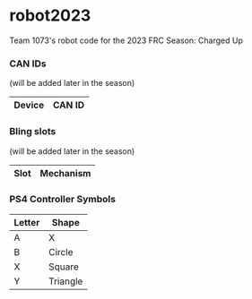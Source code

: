 # robot2023

Team 1073's robot code for the 2023 FRC Season: Charged Up



### CAN IDs
(will be added later in the season)

| Device | CAN ID |
| ------ | ------ |


### Bling slots
(will be added later in the season)

| Slot | Mechanism |
| - | ------- |


### PS4 Controller Symbols

| Letter | Shape |
| ------ | ----- |
A | X
B | Circle
X | Square
Y | Triangle
